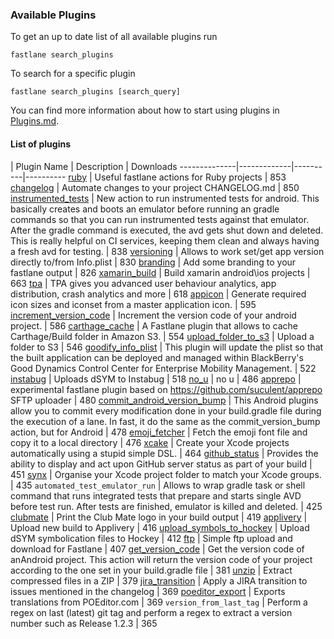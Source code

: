 ### Available Plugins

To get an up to date list of all available plugins run

```
fastlane search_plugins
```

To search for a specific plugin

```
fastlane search_plugins [search_query]
```

You can find more information about how to start using plugins in [Plugins.md](https://github.com/fastlane/fastlane/blob/master/fastlane/docs/Plugins.md).

#### List of plugins

| Plugin Name | Description | Downloads
--------------|-------------|----------|----------
[ruby](https://github.com/KrauseFx/fastlane-plugin-ruby) | Useful fastlane actions for Ruby projects | 853
[changelog](https://github.com/pajapro/fastlane-plugin-changelog) | Automate changes to your project CHANGELOG.md | 850
[instrumented_tests](https://github.com/joshrlesch/fastlane-plugin-instrumented_tests) | New action to run instrumented tests for android. This basically creates and boots an emulator before running an gradle commands so that you can run instrumented tests against that emulator. After the gradle command is executed, the avd gets shut down and deleted. This is really helpful on CI services, keeping them clean and always having a fresh avd for testing. | 838
[versioning](https://github.com/SiarheiFedartsou/fastlane-plugin-versioning) | Allows to work set/get app version directly to/from Info.plist | 830
[branding](https://github.com/snatchev/fastlane-branding-plugin) | Add some branding to your fastlane output | 826
[xamarin_build](https://github.com/punksta/fastlane-plugin-xamarin_build) | Build xamarin android\ios projects | 663
[tpa](https://github.com/mbogh/fastlane-plugin-tpa) | TPA gives you advanced user behaviour analytics, app distribution, crash analytics and more | 618
[appicon](https://github.com/neonichu/fastlane-plugin-appicon) | Generate required icon sizes and iconset from a master application icon. | 595
[increment_version_code](https://github.com/Jems22/fastlane-plugin-increment_version_code) | Increment the version code of your android project. | 586
[carthage_cache](https://github.com/thii/fastlane-plugin-carthage_cache) | A Fastlane plugin that allows to cache Carthage/Build folder in Amazon S3. | 554
[upload_folder_to_s3](https://github.com/teriiehina/fastlane-plugin-upload_folder_to_s3) | Upload a folder to S3 | 546
[goodify_info_plist](https://github.com/lyndsey-ferguson/fastlane-plugin-goodify_info_plist) | This plugin will update the plist so that the built application can be deployed and managed within BlackBerry's Good Dynamics Control Center for Enterprise Mobility Management. | 522
[instabug](https://github.com/SiarheiFedartsou/fastlane-plugin-instabug) | Uploads dSYM to Instabug | 518
[no_u](https://github.com/neonichu/fastlane-plugin-no_u) | no u | 486
[apprepo](https://github.com/suculent/fastlane-plugin-apprepo) | experimental fastlane plugin based on https://github.com/suculent/apprepo SFTP uploader | 480
[commit_android_version_bump](https://github.com/Jems22/fastlane-plugin-commit_android_version_bump) | This Android plugins allow you to commit every modification done in your build.gradle file during the execution of a lane. In fast, it do the same as the commit_version_bump action, but for Android | 478
[emoji_fetcher](https://github.com/Themoji/ios/tree/master/fastlane-plugin-emoji_fetcher) | Fetch the emoji font file and copy it to a local directory | 476
[xcake](https://github.com/jcampbell05/xcake/) | Create your Xcode projects automatically using a stupid simple DSL. | 464
[github_status](https://github.com/mfurtak/fastlane-plugin-github_status) | Provides the ability to display and act upon GitHub server status as part of your build | 451
[synx](https://github.com/afonsograca/fastlane-plugin-synx) | Organise your Xcode project folder to match your Xcode groups. | 435
`automated_test_emulator_run` | Allows to wrap gradle task or shell command that runs integrated tests that prepare and starts single AVD before test run. After tests are finished, emulator is killed and deleted. | 425
[clubmate](https://github.com/KrauseFx/fastlane-plugin-clubmate) | Print the Club Mate logo in your build output | 419
[applivery](https://github.com/applivery/fastlane-applivery-plugin) | Upload new build to Applivery | 416
[upload_symbols_to_hockey](https://github.com/justin/fastlane-plugin-upload_symbols_to_hockey) | Upload dSYM symbolication files to Hockey | 412
[ftp](https://github.com/PoissonBallon/fastlane-ftp-plugin) | Simple ftp upload and download for Fastlane | 407
[get_version_code](https://github.com/Jems22/fastlane-plugin-get_version_code) | Get the version code of anAndroid project. This action will return the version code of your project according to the one set in your build.gradle file | 381
[unzip](https://github.com/maxoly/fastlane-plugin-unzip) | Extract compressed files in a ZIP | 379
[jira_transition](https://github.com/valeriomazzeo/fastlane-plugin-jira_transition) | Apply a JIRA transition to issues mentioned in the changelog | 369
[poeditor_export](https://github.com/Supmenow/fastlane-plugin-poeditor_export) | Exports translations from POEditor.com | 369
`version_from_last_tag` | Perform a regex on last (latest) git tag and perform a regex to extract a version number such as Release 1.2.3 | 365
